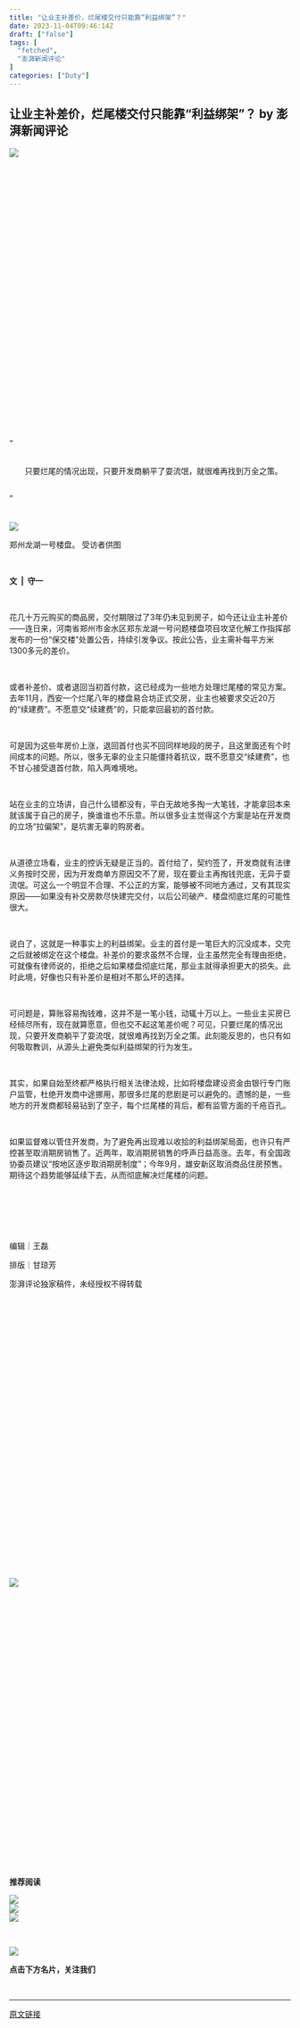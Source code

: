 ```yaml
---
title: "让业主补差价，烂尾楼交付只能靠“利益绑架”？"
date: 2023-11-04T09:46:14Z
draft: ["false"]
tags: [
  "fetched",
  "澎湃新闻评论"
]
categories: ["Duty"]
---
```

让业主补差价，烂尾楼交付只能靠“利益绑架”？ by 澎湃新闻评论
------
<div><section data-mpa-powered-by="yiban.io"><section><section powered-by="xiumi.us"><section><img data-ratio="0.24" data-s="300,640" data-src="https://mmbiz.qpic.cn/sz_mmbiz_gif/AToJhU06zcmDZYDkqfBlrJawBicR3kdUume0h6saC8pia8Fgtg0pGvEibv4Et0slRwm9An3mia9Qj2bGTZI5bN5S8A/640?wx_fmt=gif" data-type="gif" data-w="750" src="https://mmbiz.qpic.cn/sz_mmbiz_gif/AToJhU06zcmDZYDkqfBlrJawBicR3kdUume0h6saC8pia8Fgtg0pGvEibv4Et0slRwm9An3mia9Qj2bGTZI5bN5S8A/640?wx_fmt=gif"></section></section><section powered-by="xiumi.us"><section><svg viewbox="0 0 1 1"></svg></section></section></section><section powered-by="xiumi.us"><section mpa-from-tpl="t"><span>“</span> <section mpa-from-tpl="t">  <br></section></section></section><section mpa-from-tpl="t"><section mpa-from-tpl="t"><section mpa-from-tpl="t"><p><span>       只要烂尾的情况出现，只要开发商躺平了耍流氓，就很难再找到万全之策。</span></p></section></section></section><section mpa-from-tpl="t"><section mpa-from-tpl="t"><br></section><span>”</span></section><section><section powered-by="xiumi.us"><section><br></section></section><section powered-by="xiumi.us"><section><br></section></section><section powered-by="xiumi.us"><section><img data-ratio="0.5651515151515152" data-s="300,640" data-src="https://mmbiz.qpic.cn/sz_mmbiz_jpg/AToJhU06zcmDZYDkqfBlrJawBicR3kdUuKDnBcn7gPOJcku3P6d9yaL3fRPGZgPxvqGL2dvyrIlSYbVKS5RCsibg/640?wx_fmt=jpeg" data-type="jpeg" data-w="660" src="https://mmbiz.qpic.cn/sz_mmbiz_jpg/AToJhU06zcmDZYDkqfBlrJawBicR3kdUuKDnBcn7gPOJcku3P6d9yaL3fRPGZgPxvqGL2dvyrIlSYbVKS5RCsibg/640?wx_fmt=jpeg"></section></section><section powered-by="xiumi.us"><p>郑州龙湖一号楼盘。 受访者供图</p></section><section powered-by="xiumi.us"><p><br></p></section><section powered-by="xiumi.us"><p><span><strong>文 </strong><strong> |  守一</strong></span></p></section><p powered-by="xiumi.us"><br></p><section powered-by="xiumi.us"><p><span>花几十万元购买的商品房，交付期限过了3年仍未见到房子，如今还让业主补差价——连日来，河南省郑州市金水区郑东龙湖一号问题楼盘项目攻坚化解工作指挥部发布的一份“保交楼”处置公告，持续引发争议。按此公告，业主需补每平方米1300多元的差价。</span></p><p><br></p><p><span>或者补差价、或者退回当初首付款，这已经成为一些地方处理烂尾楼的常见方案。去年11月，西安一个烂尾八年的楼盘易合坊正式交房，业主也被要求交近20万的“续建费”。不愿意交“续建费”的，只能拿回最初的首付款。</span></p><p><br></p><p><span>可是因为这些年房价上涨，退回首付也买不回同样地段的房子，且这里面还有个时间成本的问题。所以，很多无辜的业主只能僵持着抗议，既不愿意交“续建费”，也不甘心接受退首付款，陷入两难境地。</span></p><p><br></p><p><span>站在业主的立场讲，自己什么错都没有，平白无故地多掏一大笔钱，才能拿回本来就该属于自己的房子，换谁谁也不乐意。所以很多业主觉得这个方案是站在开发商的立场“拉偏架”，是坑害无辜的购房者。</span></p><p><br></p><p><span>从道德立场看，业主的控诉无疑是正当的。首付给了，契约签了，开发商就有法律义务按时交房，因为开发商单方原因交不了房，现在要业主再掏钱兜底，无异于耍流氓。可这么一个明显不合理、不公正的方案，能够被不同地方通过，又有其现实原因——如果没有补交房款尽快建完交付，以后公司破产、楼盘彻底烂尾的可能性很大。</span></p><p><br></p><p><span>说白了，这就是一种事实上的利益绑架。业主的首付是一笔巨大的沉没成本，交完之后就被绑定在这个楼盘。补差价的要求虽然不合理，业主虽然完全有理由拒绝，可就像有律师说的，拒绝之后如果楼盘彻底烂尾，那业主就得承担更大的损失。此时此境，好像也只有补差价是相对不那么坏的选择。</span></p><p><br></p><p><span>可问题是，算账容易掏钱难，这并不是一笔小钱，动辄十万以上。一些业主买房已经倾尽所有，现在就算愿意，但也交不起这笔差价呢？可见，只要烂尾的情况出现，只要开发商躺平了耍流氓，就很难再找到万全之策。此刻能反思的，也只有如何吸取教训，从源头上避免类似利益绑架的行为发生。</span></p><p><br></p><p><span>其实，如果自始至终都严格执行相关法律法规，比如将楼盘建设资金由银行专门账户监管，杜绝开发商中途挪用，那很多烂尾的悲剧是可以避免的。遗憾的是，一些地方的开发商都轻易钻到了空子，每个烂尾楼的背后，都有监管方面的千疮百孔。</span></p><p><br></p><p><span>如果监督难以管住开发商，为了避免再出现难以收拾的利益绑架局面，也许只有严控甚至取消期房销售了。近两年，取消期房销售的呼声日益高涨。去年，有全国政协委员建议“按地区逐步取消期房制度”；今年9月，雄安新区取消商品住房预售。期待这个趋势能够延续下去，从而彻底解决烂尾楼的问题。</span></p></section><p powered-by="xiumi.us"><br></p><p powered-by="xiumi.us"><br></p><p powered-by="xiumi.us"><br></p><section powered-by="xiumi.us"><p>编辑｜王磊</p><p>排版｜甘琼芳   </p><p>澎湃评论独家稿件，未经授权不得转载</p></section><section powered-by="xiumi.us"><section><section powered-by="xiumi.us"><section><svg viewbox="0 0 1 1"></svg></section></section></section><section><section powered-by="xiumi.us"><section><section powered-by="xiumi.us"><section><img data-ratio="0.1503267973856209" data-s="300,640" data-src="https://mmbiz.qpic.cn/sz_mmbiz_gif/AToJhU06zcmDZYDkqfBlrJawBicR3kdUuohgWzfQ8NvWxciaickyApkz1ibMjD1TqFYugJjLuXrjk8RVGdzXO4icZicA/640?wx_fmt=gif" data-type="gif" data-w="306" src="https://mmbiz.qpic.cn/sz_mmbiz_gif/AToJhU06zcmDZYDkqfBlrJawBicR3kdUuohgWzfQ8NvWxciaickyApkz1ibMjD1TqFYugJjLuXrjk8RVGdzXO4icZicA/640?wx_fmt=gif"></section></section></section></section></section><section><section powered-by="xiumi.us"><section><svg viewbox="0 0 1 1"></svg></section></section></section></section><section powered-by="xiumi.us"><p><strong>推荐阅读</strong></p></section><section powered-by="xiumi.us"><section><a target="_blank" href="http://mp.weixin.qq.com/s?__biz=MzI0Mzg4NDY5NA==&amp;mid=2247548378&amp;idx=1&amp;sn=83c7c336c86e383e517dab71a175c569&amp;chksm=e9644a23de13c3351b40f35e7bf4e78fe581eb13d06e3b4ac6dd6e843f761d2d81a6e66d46ae&amp;scene=21#wechat_redirect" textvalue="你已选中了添加链接的内容" linktype="text" imgurl="" imgdata="null" data-itemshowtype="0" tab="innerlink" data-linktype="1"><span><img data-ratio="0.5623188405797102" data-s="300,640" data-src="https://mmbiz.qpic.cn/sz_mmbiz_jpg/AToJhU06zcmDZYDkqfBlrJawBicR3kdUuvDlsboKQF938UVyRoEmWQj4h4n4py310hZc7yA8ZfUH0vaibZ6xyxeg/640?wx_fmt=jpeg" data-type="jpeg" data-w="1035" src="https://mmbiz.qpic.cn/sz_mmbiz_jpg/AToJhU06zcmDZYDkqfBlrJawBicR3kdUuvDlsboKQF938UVyRoEmWQj4h4n4py310hZc7yA8ZfUH0vaibZ6xyxeg/640?wx_fmt=jpeg"></span></a></section></section><section powered-by="xiumi.us"><section><a target="_blank" href="http://mp.weixin.qq.com/s?__biz=MzI0Mzg4NDY5NA==&amp;mid=2247548333&amp;idx=1&amp;sn=95cc9239ca5d52aa0be74df7ea01de7a&amp;chksm=e9644a54de13c3422bb53e8d64b6f72ea14795434bfabe03191264d4c68976a6a6fd5ee51b4b&amp;scene=21#wechat_redirect" textvalue="你已选中了添加链接的内容" linktype="text" imgurl="" imgdata="null" data-itemshowtype="0" tab="innerlink" data-linktype="1"><span><img data-ratio="0.5628318584070796" data-s="300,640" data-src="https://mmbiz.qpic.cn/sz_mmbiz_png/AToJhU06zcmDZYDkqfBlrJawBicR3kdUu6IT47qkCUOvbejSYxTlme4p2xCvOHCYPgialLaiamTppAm8Ilh7M9hiaA/640?wx_fmt=png" data-type="png" data-w="565" src="https://mmbiz.qpic.cn/sz_mmbiz_png/AToJhU06zcmDZYDkqfBlrJawBicR3kdUu6IT47qkCUOvbejSYxTlme4p2xCvOHCYPgialLaiamTppAm8Ilh7M9hiaA/640?wx_fmt=png"></span></a></section></section><section powered-by="xiumi.us"><section><a target="_blank" href="http://mp.weixin.qq.com/s?__biz=MzI0Mzg4NDY5NA==&amp;mid=2247548317&amp;idx=1&amp;sn=9c25b9e1036411a465d3564f88b47058&amp;chksm=e9644a64de13c372ab1b868e4359b94b910c4d66e979069c6ee7be866bae8cb137e70de638bd&amp;scene=21#wechat_redirect" textvalue="你已选中了添加链接的内容" linktype="text" imgurl="" imgdata="null" data-itemshowtype="0" tab="innerlink" data-linktype="1"><span><img data-ratio="0.5625" data-s="300,640" data-src="https://mmbiz.qpic.cn/sz_mmbiz_png/AToJhU06zcmDZYDkqfBlrJawBicR3kdUu0n7xongG6eDMxPIfxZib5lbibClNUa8b1dQsFcIhPYFZRVre70LJfZpQ/640?wx_fmt=png" data-type="png" data-w="992" src="https://mmbiz.qpic.cn/sz_mmbiz_png/AToJhU06zcmDZYDkqfBlrJawBicR3kdUu0n7xongG6eDMxPIfxZib5lbibClNUa8b1dQsFcIhPYFZRVre70LJfZpQ/640?wx_fmt=png"></span></a></section></section><section powered-by="xiumi.us"><p><br></p></section><section powered-by="xiumi.us"><section><section powered-by="xiumi.us"><section><img data-ratio="1.3333333333333333" data-s="300,640" data-src="https://mmbiz.qpic.cn/sz_mmbiz_gif/AToJhU06zcmDZYDkqfBlrJawBicR3kdUua0Rneiby1KZx4UGqePQibBfibm9cumfXqyJib0h7gAtqaUEXq4113x8FAg/640?wx_fmt=gif" data-type="gif" data-w="300" src="https://mmbiz.qpic.cn/sz_mmbiz_gif/AToJhU06zcmDZYDkqfBlrJawBicR3kdUua0Rneiby1KZx4UGqePQibBfibm9cumfXqyJib0h7gAtqaUEXq4113x8FAg/640?wx_fmt=gif"></section></section></section><section><section powered-by="xiumi.us"><p><strong>点击下方名片，关注我们</strong></p></section></section></section><section><mp-common-profile data-pluginname="mpprofile" data-id="MzI0Mzg4NDY5NA==" data-headimg="http://mmbiz.qpic.cn/mmbiz_png/AToJhU06zclLxvPF7gUrpdkj9nUeJWKq9G0XwPQe8MWiaEo6XvSWuvmte0Rv9MgLYeyGeSXqwfzUNYd13KqtOgA/0?wx_fmt=png" data-nickname="澎湃新闻评论" data-alias="ppxwpl" data-signature="更多观点，更多解读——澎湃新闻出品" data-from="0" data-is_biz_ban="0"></mp-common-profile></section></section><section powered-by="xiumi.us"><br></section></section><p><mp-style-type data-value="3"></mp-style-type></p></div>  
<hr>
<a href="https://mp.weixin.qq.com/s/rN_oK5EzApBmudU5bH60ow",target="_blank" rel="noopener noreferrer">原文链接</a>

